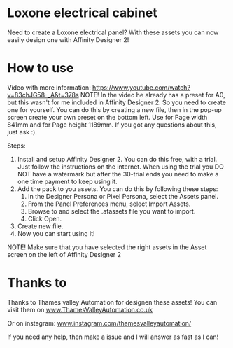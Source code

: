 # Loxone electrical cabinet
Need to create a Loxone electrical panel? With these assets you can now easily design one with Affinity Designer 2!

# How to use
Video with more information: https://www.youtube.com/watch?v=83chJG58-_A&t=378s
NOTE! In the video he already has a preset for A0, but this wasn't for me included in Affinity Designer 2. So you need to create one for yourself. You can do this by creating a new file, then in the pop-up screen create your own preset on the bottom left. Use for Page width 841mm and for Page height 1189mm. If you got any questions about this, just ask :).

Steps:
1. Install and setup Affinity Designer 2. You can do this free, with a trial. Just follow the instructions on the internet. When using the trial you DO NOT have a watermark but after the 30-trial ends you need to make a one time payment to keep using it.
2. Add the pack to you assets. You can do this by following these steps:
    1. In the Designer Persona or Pixel Persona, select the Assets panel.
    2. From the Panel Preferences menu, select Import Assets.
    3. Browse to and select the .afassets file you want to import.
    4. Click Open.
3. Create new file.
3. Now you can start using it!

NOTE! Make sure that you have selected the right assets in the Asset screen on the left of Affinity Designer 2

# Thanks to
Thanks to Thames valley Automation for designen these assets!
You can visit them on www.ThamesValleyAutomation.co.uk

Or on instagram: www.instagram.com/thamesvalleyautomation/

If you need any help, then make a issue and I will answer as fast as I can!

